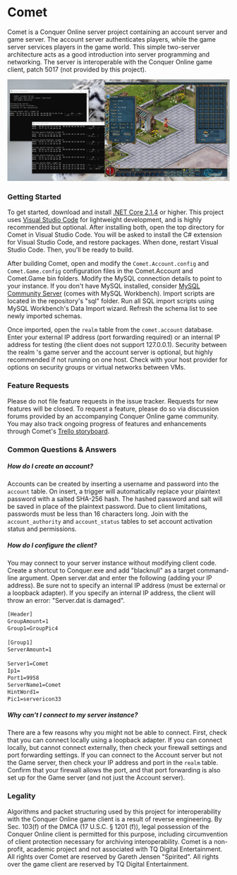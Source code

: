 # Comet
Comet is a Conquer Online server project containing an account server and game server. The account server authenticates players, while the game server services players in the game world. This simple two-server architecture acts as a good introduction into server programming and networking. The server is interoperable with the Conquer Online game client, patch 5017 (not provided by this project). 

![Example Picture](/img/example.jpg)

### Getting Started
To get started, download and install [.NET Core 2.1.4](https://www.microsoft.com/net/download/dotnet-core/2.1) or higher. This project uses [Visual Studio Code](https://code.visualstudio.com/) for lightweight development, and is highly recommended but optional. After installing both, open the top directory for Comet in Visual Studio Code. You will be asked to install the C# extension for Visual Studio Code, and restore packages. When done, restart Visual Studio Code. Then, you'll be ready to build.

After building Comet, open and modify the `Comet.Account.config` and `Comet.Game.config` configuration files in the Comet.Account and Comet.Game bin folders. Modify the MySQL connection details to point to your instance. If you don't have MySQL installed, consider [MySQL Community Server](https://dev.mysql.com/downloads/mysql/) (comes with MySQL Workbench). Import scripts are located in the repository's "sql" folder. Run all SQL import scripts using MySQL Workbench's Data Import wizard. Refresh the schema list to see newly imported schemas. 

Once imported, open the `realm` table from the `comet.account` database. Enter your external IP address (port forwarding required) or an internal IP address for testing (the client does not support 127.0.0.1). Security between the realm 's game server and the account server is optional, but highly recommended if not running on one host. Check with your host provider for options on security groups or virtual networks between VMs.

### Feature Requests

Please do not file feature requests in the issue tracker. Requests for new features will be closed. To request a feature, please do so via discussion forums provided by an accompanying Conquer Online game community. You may also track ongoing progress of features and enhancements through Comet's [Trello storyboard](https://trello.com/b/tb8ChBlF/comet). 

### Common Questions & Answers

##### How do I create an account?

Accounts can be created by inserting a username and password into the `account` table. On insert, a trigger will automatically replace your plaintext password with a salted SHA-256 hash. The hashed password and salt will be saved in place of the plaintext password. Due to client limitations, passwords must be less than 16 characters long. Join with the `account_authority` and `account_status` tables to set account activation status and permissions.

##### How do I configure the client?

You may connect to your server instance without modifying client code. Create a shortcut to Conquer.exe and add "blacknull" as a target command-line argument. Open server.dat and enter the following (adding your IP address). Be sure not to specify an internal IP address (must be external or a loopback adapter). If you specify an internal IP address, the client will throw an error: "Server.dat is damaged".

```
[Header]
GroupAmount=1
Group1=GroupPic4

[Group1]
ServerAmount=1

Server1=Comet
Ip1=
Port1=9958
ServerName1=Comet
HintWord1= 
Pic1=servericon33
```

##### Why can't I connect to my server instance?

There are a few reasons why you might not be able to connect. First, check that you can connect locally using a loopback adapter. If you can connect locally, but cannot connect externally, then check your firewall settings and port forwarding settings. If you can connect to the Account server but not the Game server, then check your IP address and port in the `realm` table. Confirm that your firewall allows the port, and that port forwarding is also set up for the Game server (and not just the Account server).

### Legality

Algorithms and packet structuring used by this project for interoperability with the Conquer Online game client is a result of reverse engineering. By Sec. 103(f) of the DMCA (17 U.S.C. § 1201 (f)), legal possession of the Conquer Online client is permitted for this purpose, including circumvention of client protection necessary for archiving interoperability. Comet is a non-profit, academic project and not associated with TQ Digital Entertainment. All rights over Comet are reserved by Gareth Jensen "Spirited". All rights over the game client are reserved by TQ Digital Entertainment.